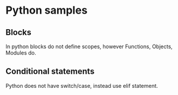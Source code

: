 # Python samples

## Blocks

In python blocks do not define scopes, however Functions, Objects, Modules do.

## Conditional statements

Python does not have switch/case, instead use elif statement.
